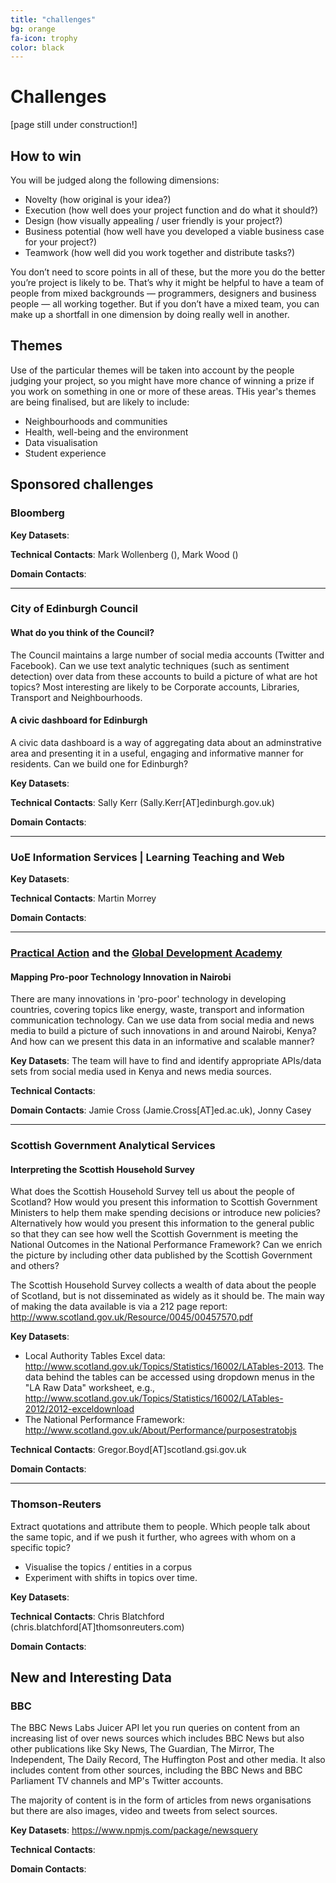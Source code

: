 ```yaml
---
title: "challenges"
bg: orange
fa-icon: trophy     
color: black  
---
```


# Challenges

[page still under construction!]

## How to win

You will be judged along the following dimensions:

* Novelty (how original is your idea?)
* Execution (how well does your project function and do what it should?)
* Design (how visually appealing / user friendly is your project?)
* Business potential (how well have you developed a viable business case for your project?)
* Teamwork (how well did you work together and distribute tasks?)

You don’t need to score points in all of these, but the more you do the better you’re project is likely to be. That’s why it might be helpful to have a team of people from mixed backgrounds &mdash; programmers, designers and business people &mdash; all working together. But if you don’t have a mixed team, you can make up a shortfall in one dimension by doing really well in another.

## Themes

Use of the particular themes will be taken into account by the people judging your project, so you might have more chance of winning a prize if you work on something in one or more of these areas. THis year's themes are being finalised, but are likely to include:

* Neighbourhoods and communities
* Health, well-being and the environment
* Data visualisation
* Student experience


## Sponsored challenges



### Bloomberg

**Key Datasets**:

**Technical Contacts**: Mark Wollenberg (), Mark Wood ()

**Domain Contacts**:

---

### City of Edinburgh Council


#### What do you think of the Council?

The Council maintains a large number of social media accounts (Twitter and Facebook). Can we use text analytic techniques (such as sentiment detection) over data from these accounts to build a picture of what are hot topics? Most interesting are likely to be Corporate accounts, Libraries, Transport and Neighbourhoods.

#### A civic dashboard for Edinburgh

A civic data dashboard is a way of aggregating data about an adminstrative area and presenting it in a useful, engaging and informative manner for residents. Can we build one for Edinburgh? 


**Key Datasets**:

**Technical Contacts**: Sally Kerr (Sally.Kerr[AT]edinburgh.gov.uk)

**Domain Contacts**:

---

### UoE Information Services | Learning Teaching and Web


**Key Datasets**:

**Technical Contacts**: Martin Morrey

**Domain Contacts**:

---

### [Practical Action](http://practicalaction.org) and the [Global Development Academy](http://www.ed.ac.uk/schools-departments/global-development)


#### Mapping Pro-poor Technology Innovation in Nairobi

There are many innovations in 'pro-poor' technology in developing countries, covering topics like energy, waste, transport and information communication technology. Can we use data from social media and news media to build a picture of such innovations in and around Nairobi, Kenya? And how can we present this data in an informative and scalable manner?
**Key Datasets**: The team will have to find and identify appropriate APIs/data sets from social media used in Kenya and news media sources.

**Technical Contacts**: 

**Domain Contacts**: Jamie Cross (Jamie.Cross[AT]ed.ac.uk),  Jonny Casey

---

### Scottish Government Analytical Services

#### Interpreting the Scottish Household Survey

What does the Scottish Household Survey tell us about the people of Scotland? How would you present this information to Scottish Government Ministers to help them make spending decisions or introduce new policies? Alternatively how would you present this information to the general public so that they can see how well the Scottish Government is meeting the National Outcomes in the National Performance Framework? Can we enrich the picture by including other data published by the Scottish Government and others?


The Scottish Household Survey collects a wealth of data about the people of Scotland, but is not disseminated as widely as it should be. The main way of making the data available is via a 212 page  report: <http://www.scotland.gov.uk/Resource/0045/00457570.pdf>

**Key Datasets**:   

* Local Authority Tables Excel data: <http://www.scotland.gov.uk/Topics/Statistics/16002/LATables-2013>. The data behind the tables can be accessed using dropdown menus in the "LA Raw Data" worksheet, e.g., <http://www.scotland.gov.uk/Topics/Statistics/16002/LATables-2012/2012-exceldownload>
* The National Performance Framework: <http://www.scotland.gov.uk/About/Performance/purposestratobjs>

**Technical Contacts**: Gregor.Boyd[AT]scotland.gsi.gov.uk

**Domain Contacts**: 

---

### Thomson-Reuters

Extract quotations and attribute them to people. Which people talk about the same topic, and if we push it further, who agrees with whom on a specific topic? 
* Visualise the topics / entities in a corpus
* Experiment with shifts in topics over time.


**Key Datasets**:

**Technical Contacts**: Chris Blatchford (chris.blatchford[AT]thomsonreuters.com)

**Domain Contacts**:

## New and Interesting Data


### BBC


The BBC News Labs Juicer API let you run queries on content from an increasing list of over news sources which includes BBC News but also other publications like Sky News, The Guardian, The Mirror, The Independent, The Daily Record, The Huffington Post and other media. It also includes content from other sources, including the BBC News and BBC Parliament TV channels and MP's Twitter accounts.

The majority of content is in the form of articles from news organisations but there are also images, video and tweets from select sources.

**Key Datasets**: <https://www.npmjs.com/package/newsquery>

**Technical Contacts**: 

**Domain Contacts**:



